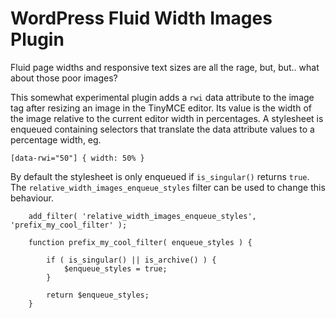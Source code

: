 WordPress Fluid Width Images Plugin
===================================

Fluid page widths and responsive text sizes are all the rage, but, but.. what about those poor images?

This somewhat experimental plugin adds a `rwi` data attribute to the image tag after resizing an image in the TinyMCE editor. Its value is the  width of the image relative to the current editor width in percentages.
A stylesheet is enqueued containing selectors that translate the data attribute values to a percentage width, eg.  

```
[data-rwi="50"] { width: 50% }
```

By default the stylesheet is only enqueued if `is_singular()` returns `true`.   
The `relative_width_images_enqueue_styles` filter can be used to change this behaviour.

```
	add_filter( 'relative_width_images_enqueue_styles', 'prefix_my_cool_filter' );
	
	function prefix_my_cool_filter( enqueue_styles ) {
		
		if ( is_singular() || is_archive() ) {
			$enqueue_styles = true;
		}
		
		return $enqueue_styles;
	}
```